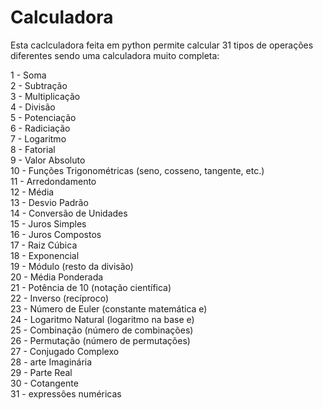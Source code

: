 # Calculadora

Esta caclculadora feita em python permite calcular 31 tipos de operações diferentes sendo uma calculadora muito completa:

1 - Soma 
<br>
2 - Subtração
<br>
3 - Multiplicação<br>
4 - Divisão<br>
5 - Potenciação<br>
6 - Radiciação<br>
7 - Logaritmo<br>
8 - Fatorial<br>
9 - Valor Absoluto<br>
10 - Funções Trigonométricas (seno, cosseno, tangente, etc.)<br>
11 - Arredondamento<br>
12 - Média<br>
13 - Desvio Padrão<br>
14 - Conversão de Unidades<br>
15 - Juros Simples<br>
16 - Juros Compostos<br>
17 - Raiz Cúbica<br>
18 - Exponencial<br>
19 - Módulo (resto da divisão)<br>
20 - Média Ponderada<br>
21 - Potência de 10 (notação científica)<br>
22 - Inverso (recíproco)<br>
23 - Número de Euler (constante matemática e)<br>
24 - Logaritmo Natural (logaritmo na base e)<br>
25 - Combinação (número de combinações)<br>
26 - Permutação (número de permutações)<br>
27 - Conjugado Complexo<br>
28 - arte Imaginária<br>
29 - Parte Real<br>
30 - Cotangente<br>
31 - expressões numéricas<br>
